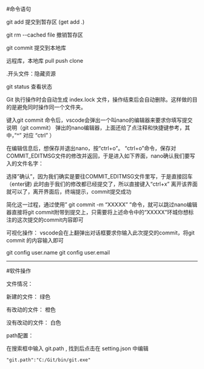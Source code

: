 #命令语句

git add 提交到暂存区 (get add .)

git rm --cached file 撤销暂存区

git commit  提交到本地库

远程库，本地库   pull push clone

.开头文件：隐藏资源

git status 查看状态

Git 执行操作时会自动生成 index.lock 文件，操作结束后会自动删除。这样做的目的是避免同时操作同一个文件夹。

键入git commit 命令后，vscode会弹出一个叫nano的编辑器来要求你填写提交说明（git commit）
弹出的nano编辑器，上面还给了点注释和快捷键参考，其中，”^” 对应 “ctrl” ）

在编辑信息后，想保存并退出nano，按“ctrl+o”。
“ctrl+o”命令，保存对COMMIT_EDITMSG文件的修改并返回，于是进入如下界面，nano确认我们要写入的文件名字：

选择”确认”，因为我们确实是要往COMMIT_EDITMSG文件里写，于是直接回车（enter键)
此时由于我们的修改都已经提交了，所以直接键入“ctrl+x” 离开该界面就可以了，离开界面后，终端提示，commit提交成功

简化这一过程，通过使用” git commit -m “XXXXX” ”命令，就可以跳过nano编辑器直接将git commit附带到提交上，只需要将上述命令中的“XXXXX”环城你想标注的这次提交的commit内容即可

可视化操作：
vscode会在上翻弹出对话框要求你输入此次提交的commit，将git commit 的内容输入即可

git config user.name   git config user.email

***
#软件操作

文件情况：  

新建的文件： 绿色

有改动的文件： 橙色

没有改动的文件： 白色

path配置：

在搜索框中输入 git.path , 找到后点击在 setting.json 中编辑

`
"git.path":"C:/Git/bin/git.exe"
`




